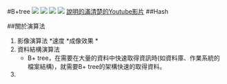 #B+tree
![](../blog/resources/photos/computer_science/BPlusTreeStructure.PNG)
![](../blog/resources/photos/computer_science/BPlusTreeStructure_insert01.PNG)
![](../blog/resources/photos/computer_science/BPlusTreeStructure_insert02.PNG)
![](../blog/resources/photos/computer_science/BPlusTreeStructure_insert03.PNG)
[說明的滿清楚的Youtube影片](https://www.youtube.com/watch?v=_nY8yR6iqx4&index=2&list=PLXAjOiPf89kP8wP-njE2o0y9qnrwt6xUd)
##Hash

##關於演算法
1. 影像演算法
    *速度
    *成像效果
    *
2. 資料結構演算法
    * B+ tree，在需要在大量的資料中快速取得資訊時(如資料庫、作業系統的檔案結構)，就需要B+ tree的架構快速的取得資料。
3. 
